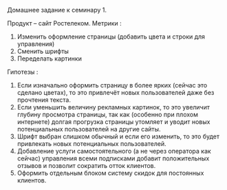 Домашнее задание к семинару 1.

Продукт – сайт Ростелеком.
Метрики :
1.	Изменить оформление страницы (добавить цвета и строки для управления)
2.	Сменить шрифты
3.	Переделать картинки


Гипотезы :
1.	Если изначально оформить страницу в более ярких (сейчас это сделано цветах), то это привлечёт новых пользователей даже без прочтения текста.
2.	Если уменьшить величину рекламных картинок, то это увеличит глубину просмотра страницы, так как (особенно при плохом интернете) долгая прогрузка страницы утомляет и уводит новых потенциальных
пользователей на другие сайты.
3.	Шрифт выбран слишком обычный и если его изменить, то это будет привлекать новых потенциальных пользователей.
4.	Добавление услуги самостоятельного (а не через оператора как сейчас) управления всеми подписками добавит положительных отзывов и позволит сократить отток  клиентов.
5.	Оформить отдельным блоком систему скидок для постоянных клиентов.
